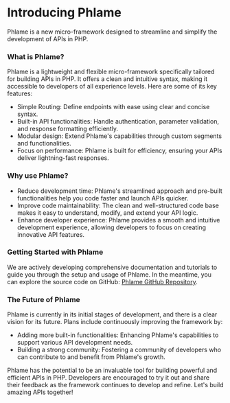 # Introducing Phlame

Phlame is a new micro-framework designed to streamline and simplify the development of APIs in PHP.

### What is Phlame?

Phlame is a lightweight and flexible micro-framework specifically tailored for building APIs in PHP. It offers a clean and intuitive syntax, making it accessible to developers of all experience levels. Here are some of its key features:

- Simple Routing: Define endpoints with ease using clear and concise syntax.
- Built-in API functionalities: Handle authentication, parameter validation, and response formatting efficiently.
- Modular design: Extend Phlame's capabilities through custom segments and functionalities.
- Focus on performance: Phlame is built for efficiency, ensuring your APIs deliver lightning-fast responses.

### Why use Phlame?

- Reduce development time: Phlame's streamlined approach and pre-built functionalities help you code faster and launch APIs quicker.
- Improve code maintainability: The clean and well-structured code base makes it easy to understand, modify, and extend your API logic.
- Enhance developer experience: Phlame provides a smooth and intuitive development experience, allowing developers to focus on creating innovative API features.

### Getting Started with Phlame

We are actively developing comprehensive documentation and tutorials to guide you through the setup and usage of Phlame. In the meantime, you can explore the source code on GitHub: [Phlame GitHub Repository](https://github.com/Oryvex/Phlame).

### The Future of Phlame

Phlame is currently in its initial stages of development, and there is a clear vision for its future. Plans include continuously improving the framework by:

- Adding more built-in functionalities: Enhancing Phlame's capabilities to support various API development needs.
- Building a strong community: Fostering a community of developers who can contribute to and benefit from Phlame's growth.

Phlame has the potential to be an invaluable tool for building powerful and efficient APIs in PHP. Developers are encouraged to try it out and share their feedback as the framework continues to develop and refine. Let's build amazing APIs together!
